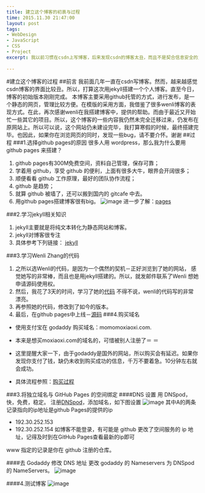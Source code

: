 ```yaml
---
title: 建立这个博客的初衷与过程
time: 2015.11.30 21:47:00
layout: post
tags:
- WebDesign
- JavaScript
- CSS
- Project
excerpt: 我以前习惯在csdn上写博客，后来发现csdn的博客太丑，而且不是契合信息安全的主题，所以，我以jekyll在github上搭建了这个博客。
    
---
```

#建立这个博客的过程
##前言
我前面几年一直在csdn写博客。然而，越来越感觉csdn博客的界面比较丑。所以，打算这次用jekyll搭建一个个人博客。直至今日，博客的初始版本刚刚完成。
本博客主要采用github托管的方式，进行发布，是一个静态的网页，管理比较方便。在模版的采用方面，我借鉴了很多wenli博客的表现方式。在此，再次感谢wenli在我搭建博客中，提供的帮助。而由于最近又开始忙一些其它的项目。所以，这个博客的一些内容我仍然未完全迁移过来，仍发布在原网站上。所以可以说，这个网站仍未建设完毕，我打算寒假的时候，最终搭建完毕。也因此，如果你在浏览网页的同时，发现一些bug，请不要介怀。谢谢
##过程
###1.选择github pages的原因
很多人用 wordpress，那么我为什么要用 github pages 来搭建？

1. github pages有300M免费空间，资料自己管理，保存可靠；
2. 学着用 github，享受 github 的便利，上面有很多大牛，眼界会开阔很多；
3. 顺便看看 github 工作原理，最好的团队协作流程；
4. github 是趋势；
5. 就算 github 被墙了，还可以搬到国内的 gitcafe 中去。
6. 用github pages搭建博客很有big。
![image](http://cnfeat.qiniudn.com/bg2012082502.jpg)
进一步了解：[pages](https://pages.github.com)

###2.学习jekyll相关知识
1. jekyll主要就是将纯文本转化为静态网站和博客。
2. jekyll对博客很专注
3. 具体参考下列链接：
[jekyll](http://jekyll.bootcss.com)

###3.学习Wenli Zhang的代码
1. 之所以选Wenli的代码，是因为一个偶然的契机－正好浏览到了她的网站，
感觉她写的非常棒，而且也是用jekyll搭建的。所以，就发邮件联系了Wenli
想她申请源码使用权。
2. 然后，我花了3天的时间，学习了她的[代码](https://github.com/Ovilia/blog)
不得不说，wenli的代码写的非常漂亮。
3. 再参照她的代码，修改到了如今的版本。
4. 最后，在github pages中上线－[源码](https://github.com/momomoxiaoxi/momomoxiaoxi.github.io)
###4.购买域名
- 使用支付宝在 godaddy 购买域名：momomoxiaoxi.com.

- 本来是想买moxiaoxi.com的域名的，可惜被别人注册了＝ ＝

- 这里提醒大家一下，由于godaddy是国外的网站，所以购买会有延迟。如果你发现你支付了钱，缺仍未收到购买成功的信息，千万不要着急。10分钟左右就会成功。
- 具体流程参照：[购买过程](http://jingyan.baidu.com/album/6c67b1d6dac7e02787bb1e92.html)

###3.将独立域名与 GitHub Pages 的空间绑定
####DNS 设置
用 DNSpod，快，免费，稳定。
注册[DNSpod](https://www.dnspod.cn)，添加域名，如下图设置
![image](http://momomoxiaoxi.com/img/post/2015-11-01-how-i-made-this-site.png)
其中A的两条记录指向的ip地址是github Pages的提供的ip

- 192.30.252.153
- 192.30.252.154
如博客不能登录，有可能是 github 更改了空间服务的 ip 地址，记得及时到在GitHub Pages查看最新的ip即可

www 指定的记录是你在 github 注册的仓库。

####去 Godaddy 修改 DNS 地址
更改 godaddy 的 Nameservers 为 DNSpod 的 NameServers。
![image](http://cnfeat.qiniudn.com/16.png)

####4.测试博客
![image](http://momomoxiaoxi.com/img/post/2015-11-01-how-i-made-this-site-2.png)



